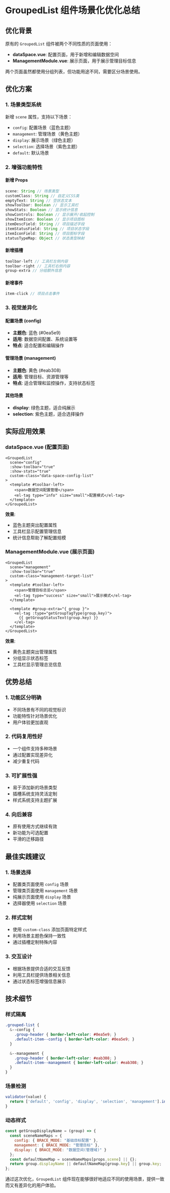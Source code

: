 # GroupedList 组件场景化优化总结

## 优化背景

原有的 `GroupedList` 组件被两个不同性质的页面使用：
- **dataSpace.vue**: 配置页面，用于新增和编辑数据空间
- **ManagementModule.vue**: 展示页面，用于展示管理目标信息

两个页面虽然都使用分组列表，但功能用途不同，需要区分场景使用。

## 优化方案

### 1. 场景类型系统
新增 `scene` 属性，支持以下场景：
- `config`: 配置场景（蓝色主题）
- `management`: 管理场景（黄色主题）  
- `display`: 展示场景（绿色主题）
- `selection`: 选择场景（紫色主题）
- `default`: 默认场景

### 2. 增强功能特性

#### 新增 Props
```javascript
scene: String // 场景类型
customClass: String // 自定义CSS类
emptyText: String // 空状态文本
showToolbar: Boolean // 显示工具栏
showStats: Boolean // 显示统计信息
showControls: Boolean // 显示展开/收起控制
showItemIcon: Boolean // 显示项目图标
itemDescField: String // 项目描述字段
itemStatusField: String // 项目状态字段
itemIconField: String // 项目图标字段
statusTypeMap: Object // 状态类型映射
```

#### 新增插槽
```javascript
toolbar-left // 工具栏左侧内容
toolbar-right // 工具栏右侧内容  
group-extra // 分组额外信息
```

#### 新增事件
```javascript
item-click // 项目点击事件
```

### 3. 视觉差异化

#### 配置场景 (config)
- **主题色**: 蓝色 (#0ea5e9)
- **适用**: 数据空间配置、系统设置等
- **特点**: 适合配置和编辑操作

#### 管理场景 (management)  
- **主题色**: 黄色 (#eab308)
- **适用**: 管理目标、资源管理等
- **特点**: 适合管理和监控操作，支持状态标签

#### 其他场景
- **display**: 绿色主题，适合纯展示
- **selection**: 紫色主题，适合选择操作

## 实际应用效果

### dataSpace.vue (配置页面)
```vue
<GroupedList
  scene="config"
  :show-toolbar="true"
  :show-stats="true"
  custom-class="data-space-config-list"
>
  <template #toolbar-left>
    <span>数据空间配置管理</span>
    <el-tag type="info" size="small">配置模式</el-tag>
  </template>
</GroupedList>
```

**效果**:
- 蓝色主题突出配置属性
- 工具栏显示配置管理信息
- 统计信息帮助了解配置规模

### ManagementModule.vue (展示页面)
```vue
<GroupedList
  scene="management"
  :show-toolbar="true"
  custom-class="management-target-list"
>
  <template #toolbar-left>
    <span>管理目标总览</span>
    <el-tag type="success" size="small">展示模式</el-tag>
  </template>
  
  <template #group-extra="{ group }">
    <el-tag :type="getGroupTagType(group.key)">
      {{ getGroupStatusText(group.key) }}
    </el-tag>
  </template>
</GroupedList>
```

**效果**:
- 黄色主题突出管理属性
- 分组显示状态标签
- 工具栏显示管理总览信息

## 优势总结

### 1. 功能区分明确
- 不同场景有不同的视觉标识
- 功能特性针对场景优化
- 用户体验更加直观

### 2. 代码复用性好
- 一个组件支持多种场景
- 通过配置实现差异化
- 减少重复代码

### 3. 可扩展性强
- 易于添加新的场景类型
- 插槽系统支持灵活定制
- 样式系统支持主题扩展

### 4. 向后兼容
- 原有使用方式继续有效
- 新功能为可选配置
- 平滑的迁移路径

## 最佳实践建议

### 1. 场景选择
- 配置类页面使用 `config` 场景
- 管理类页面使用 `management` 场景
- 纯展示页面使用 `display` 场景
- 选择器使用 `selection` 场景

### 2. 样式定制
- 使用 `custom-class` 添加页面特定样式
- 利用场景主题色保持一致性
- 通过插槽定制特殊内容

### 3. 交互设计
- 根据场景提供合适的交互反馈
- 利用工具栏提供场景相关信息
- 通过状态标签增强信息展示

## 技术细节

### 样式隔离
```scss
.grouped-list {
  &--config {
    .group-header { border-left-color: #0ea5e9; }
    .default-item--config { border-left-color: #0ea5e9; }
  }
  
  &--management {
    .group-header { border-left-color: #eab308; }
    .default-item--management { border-left-color: #eab308; }
  }
}
```

### 场景检测
```javascript
validator(value) {
  return ['default', 'config', 'display', 'selection', 'management'].includes(value);
}
```

### 动态样式
```javascript
const getGroupDisplayName = (group) => {
  const sceneNameMaps = {
    config: { BRACE_MODE: "基础目标配置" },
    management: { BRACE_MODE: "管理目标" },
    display: { BRACE_MODE: "数据空间(管理域)" }
  };
  const defaultNameMap = sceneNameMaps[props.scene] || {};
  return group.displayName || defaultNameMap[group.key] || group.key;
};
```

通过这次优化，`GroupedList` 组件现在能够很好地适应不同的使用场景，提供一致而又有差异化的用户体验。 